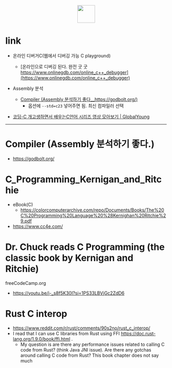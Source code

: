 <p align="center">
  <img width=55px src="https://github.com/YoungHaKim7/Cpp_Training/assets/67513038/1ff1c447-9b46-4775-85e2-66818ff2c318" />
</p>

# link

- 온라인 디버거C(웹에서 디버깅 가능 C playground)
  - [온라인으로 디버깅 된다. 완전 굿 굿 https://www.onlinegdb.com/online_c++_debugger](https://www.onlinegdb.com/online_c++_debugger)
- Assembly 분석
  - [Compiler (Assembly 분석하기 좋다__https://godbolt.org/)](https://godbolt.org/)
    - 옵션에 `--std=c23` 넣어주면 됨. 최신 컴파일러 선택

- [코딩-C 개고생하면서 배우는C언어 시리즈 영상 모아보기 | GlobalYoung](https://youtube.com/playlist?list=PLcMveqN_07mauKnkqP6Vah7cgcvfJZg-f&si=5yZeK967zvIWUN03)


<hr />

# Compiler (Assembly 분석하기 좋다.)
- https://godbolt.org/

# C_Programming_Kernigan_and_Ritchie
- eBook(C)
  - https://colorcomputerarchive.com/repo/Documents/Books/The%20C%20Programming%20Language%20%28Kernighan%20Ritchie%29.pdf
- https://www.cc4e.com/

# Dr. Chuck reads C Programming (the classic book by Kernigan and Ritchie)
freeCodeCamp.org
- https://youtu.be/j-_s8f5K30I?si=1PS33LBVjGc2ZdD6

# Rust C interop
- https://www.reddit.com/r/rust/comments/90s2no/rust_c_interop/
- I read that I can use C libraries from Rust using FFI https://doc.rust-lang.org/1.9.0/book/ffi.html .
  - My question is are there any performance issues related to calling C code from Rust? (think Java JNI issue). Are there any gotchas around calling C code from Rust? This book chapter does not say much
